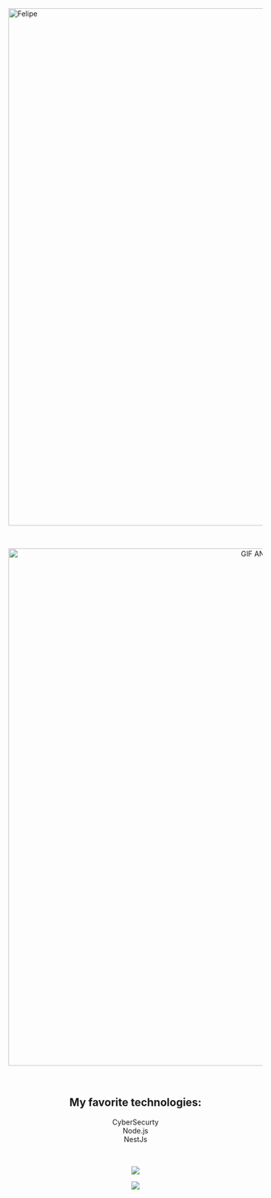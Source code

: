 <img width="1000" height="1024" alt="Felipe" src="https://github.com/user-attachments/assets/0c1d7a47-0b2e-4496-a33a-89e4298443d7" />

<br /> <!-- espaço entre a primeira imagem e o GIF -->

<p align="center">
  <img width="1000" height="1024" alt="GIF ANIMADO" src="https://github.com/user-attachments/assets/4a6e183b-a8ac-483b-9d1f-eb5dcdfaa369" />
</p>


<br />

<h2 align="center">My favorite technologies:</h2>
<p align="center">
  CyberSecurty<br/>
  Node.js<br/>
  NestJs<br/>
</p>

<br />

<p align="center">
  <img src="https://github-readme-stats.vercel.app/api?username=Felipe42578468&show_icons=true&theme=radical" />
</p>

<p align="center">
  <img src="https://streak-stats.demolab.com?user=Felipe42578468&theme=radical&hide_border=true" />
</p>


